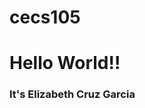 # cecs105
<html lang="en">
 <head>
 <title> CECS105 Spring 2021 </title>
 </head>
 <body>
  <h1>Hello World!! </h1>
  <h3> It's Elizabeth Cruz Garcia </h3>
 </body>
</html>
